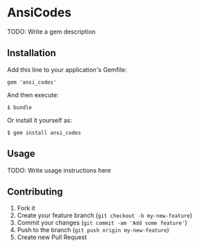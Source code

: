 # AnsiCodes

TODO: Write a gem description

## Installation

Add this line to your application's Gemfile:

    gem 'ansi_codes'

And then execute:

    $ bundle

Or install it yourself as:

    $ gem install ansi_codes

## Usage

TODO: Write usage instructions here

## Contributing

1. Fork it
2. Create your feature branch (`git checkout -b my-new-feature`)
3. Commit your changes (`git commit -am 'Add some feature'`)
4. Push to the branch (`git push origin my-new-feature`)
5. Create new Pull Request
